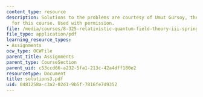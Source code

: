 ```yaml
---
content_type: resource
description: Solutions to the problems are courtesy of Umut Gursoy, the Teaching Assistant
  for this course. Used with permission.
file: /media/courses/8-325-relativistic-quantum-field-theory-iii-spring-2003/0481258ac3a202d19b5f7816fe7d9352_solutions3.pdf
file_type: application/pdf
learning_resource_types:
- Assignments
ocw_type: OCWFile
parent_title: Assignments
parent_type: CourseSection
parent_uid: c53ccd66-a232-5fa1-213c-42a4dff180e2
resourcetype: Document
title: solutions3.pdf
uid: 0481258a-c3a2-02d1-9b5f-7816fe7d9352
---
```

